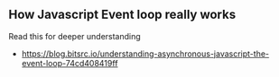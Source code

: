 
## How Javascript Event loop really works

Read this for deeper understanding
* https://blog.bitsrc.io/understanding-asynchronous-javascript-the-event-loop-74cd408419ff
